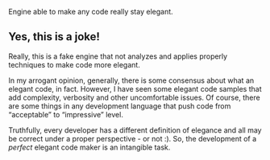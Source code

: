 Engine able to make any code really stay elegant.

Yes, this is a joke!
--------------------
Really, this is a fake engine that not analyzes and applies properly techniques to make code more elegant. 

In my arrogant opinion, generally, there is some consensus about what an elegant code, in fact. However, I have seen some elegant code samples that add complexity, verbosity and other uncomfortable issues. Of course, there are some things in any development language that push code from “acceptable” to “impressive” level. 

Truthfully, every developer has a different definition of elegance and all may be correct under a proper perspective - or not :). So, the development of a *perfect* elegant code maker is an intangible task.